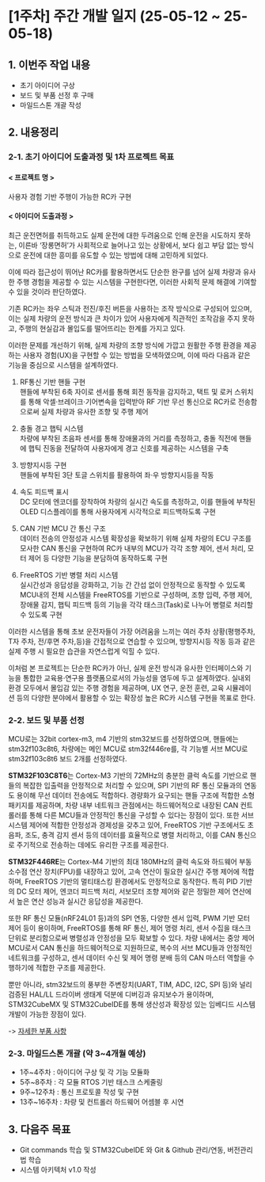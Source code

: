 # [1주차] 주간 개발 일지 (25-05-12 ~ 25-05-18)

## 1. 이번주 작업 내용
- 초기 아이디어 구상
- 보드 및 부품 선정 후 구매
- 마일드스톤 개괄 작성

## 2. 내용정리

### 2-1. 초기 아이디어 도출과정 및 1차 프로젝트 목표

#### < 프로젝트 명 >
사용자 경험 기반 주행이 가능한 RC카 구현 

#### < 아이디어 도출과정 >
최근 운전면허를 취득하고도 실제 운전에 대한 두려움으로 인해 운전을 시도하지 못하는, 이른바 ‘장롱면허’가 사회적으로 늘어나고 있는 상황에서, 보다 쉽고 부담 없는 방식으로 운전에 대한 흥미를 유도할 수 있는 방법에 대해 고민하게 되었다.

이에 따라 접근성이 뛰어난 RC카를 활용하면서도 단순한 완구를 넘어 실제 차량과 유사한 주행 경험을 제공할 수 있는 시스템을 구현한다면, 이러한 사회적 문제 해결에 기여할 수 있을 것이라 판단하였다.

기존 RC카는 좌우 스틱과 전진/후진 버튼을 사용하는 조작 방식으로 구성되어 있으며, 이는 실제 차량의 운전 방식과 큰 차이가 있어 사용자에게 직관적인 조작감을 주지 못하고, 주행의 현실감과 몰입도를 떨어뜨리는 한계를 가지고 있다.

이러한 문제를 개선하기 위해, 실제 차량의 조향 방식에 가깝고 원활한 주행 환경을 제공하는 사용자 경험(UX)을 구현할 수 있는 방법을 모색하였으며, 이에 따라 다음과 같은 기능을 중심으로 시스템을 설계하였다. 

1. RF통신 기반 핸들 구현<br/>
핸들에 부착된 6축 자이로 센서를 통해 회전 동작을 감지하고, 택트 및 로커 스위치를 통해 악셀·브레이크·기어변속을 입력받아 RF 기반 무선 통신으로 RC카로 전송함으로써 실제 차량과 유사한 조향 및 주행 제어

2. 충돌 경고 햅틱 시스템<br/>
차량에 부착된 초음파 센서를 통해 장애물과의 거리를 측정하고, 충돌 직전에 핸들에 햅틱 진동을 전달하여 사용자에게 경고 신호를 제공하는 시스템을 구축

3. 방향지시등 구현<br/>
핸들에 부착된 3단 토글 스위치를 활용하여 좌·우 방향지시등을 작동

4. 속도 피드백 표시<br/>
DC 모터에 엔코더를 장착하여 차량의 실시간 속도를 측정하고, 이를 핸들에 부착된 OLED 디스플레이를 통해 사용자에게 시각적으로 피드백하도록 구현

5. CAN 기반 MCU 간 통신 구조<br/>
데이터 전송의 안정성과 시스템 확장성을 확보하기 위해 실제 차량의 ECU 구조를 모사한 CAN 통신을 구현하여 RC카 내부의 MCU가 각각 조향 제어, 센서 처리, 모터 제어 등 다양한 기능을 분담하여 동작하도록 구현

6. FreeRTOS 기반 병렬 처리 시스템<br/>
실시간성과 응답성을 강화하고, 기능 간 간섭 없이 안정적으로 동작할 수 있도록 MCU내의 전체 시스템을 FreeRTOS를 기반으로 구성하며, 조향 입력, 주행 제어, 장애물 감지, 햅틱 피드백 등의 기능을 각각 태스크(Task)로 나누어 병렬로 처리할 수 있도록 구현

이러한 시스템을 통해 초보 운전자들이 가장 어려움을 느끼는 여러 주차 상황(평행주차, T자 주차, 전/후면 주차,등)을 간접적으로 연습할 수 있으며, 방향지시등 작동 등과 같은 실제 주행 시 필요한 습관을 자연스럽게 익힐 수 있다.

이처럼 본 프로젝트는 단순한 RC카가 아닌, 실제 운전 방식과 유사한 인터페이스와 기능을 통합한 교육용·연구용 플랫폼으로서의 가능성을 염두에 두고 설계하였다. 실내외 환경 모두에서 몰입감 있는 주행 경험을 제공하며, UX 연구, 운전 훈련, 교육 시뮬레이션 등의 다양한 분야에서 활용할 수 있는 확장성 높은 RC카 시스템 구현을 목표로 한다.


### 2-2. 보드 및 부품 선정
MCU로는 32bit cortex-m3, m4 기반의 stm32보드를 선정하였으며, 핸들에는 stm32f103c8t6, 차량에는 메인 MCU로 stm32f446re를, 각 기능별 서브 MCU로 stm32f103c8t6 보드 2개를 선정하였다.

**STM32F103C8T6**는 Cortex-M3 기반의 72MHz의 충분한 클럭 속도를 기반으로 핸들의 복잡한 입출력을 안정적으로 처리할 수 있으며, SPI 기반의 RF 통신 모듈과의 연동도 용이해 무선 데이터 전송에도 적합하다. 경량화가 요구되는 핸들 구조에 적합한 소형 패키지를 제공하며, 차량 내부 네트워크 관점에서는 하드웨어적으로 내장된 CAN 컨트롤러를 통해 다른 MCU들과 안정적인 통신을 구성할 수 있다는 장점이 있다. 또한 서브 시스템 제어에 적합한 안정성과 경제성을 갖추고 있어, FreeRTOS 기반 구조에서도 초음파, 조도, 충격 감지 센서 등의 데이터를 효율적으로 병렬 처리하고, 이를 CAN 통신으로 주기적으로 전송하는 데에도 유리한 구조를 제공한다.

**STM32F446RE**는 Cortex-M4 기반의 최대 180MHz의 클럭 속도와 하드웨어 부동소수점 연산 장치(FPU)를 내장하고 있어, 고속 연산이 필요한 실시간 주행 제어에 적합하며, FreeRTOS 기반의 멀티태스킹 환경에서도 안정적으로 동작한다. 특히 PID 기반의 DC 모터 제어, 엔코더 피드백 처리, 서보모터 조향 제어와 같은 정밀한 제어 연산에서 높은 연산 성능과 실시간 응답성을 제공한다.

또한 RF 통신 모듈(nRF24L01 등)과의 SPI 연동, 다양한 센서 입력, PWM 기반 모터 제어 등이 용이하며, FreeRTOS를 통해 RF 통신, 제어 명령 처리, 센서 수집을 태스크 단위로 분리함으로써 병렬성과 안정성을 모두 확보할 수 있다. 차량 내에서는 중앙 제어 MCU로서 CAN 통신을 하드웨어적으로 지원하므로, 복수의 서브 MCU들과 안정적인 네트워크를 구성하고, 센서 데이터 수신 및 제어 명령 분배 등의 CAN 마스터 역할을 수행하기에 적합한 구조를 제공한다.

뿐만 아니라, stm32보드의 풍부한 주변장치(UART, TIM, ADC, I2C, SPI 등)와 널리 검증된 HAL/LL 드라이버 생태계 덕분에 디버깅과 유지보수가 용이하며, STM32CubeMX 및 STM32CubeIDE를 통해 생산성과 확장성 있는 임베디드 시스템 개발이 가능한 장점이 있다.

-> [자세한 부품 사항](../parts_list.md)

### 2-3. 마일드스톤 개괄 (약 3~4개월 예상)
- 1주~4주차 : 아이디어 구상 및 각 기능 모듈화
- 5주~8주차 : 각 모듈 RTOS 기반 태스크 스케줄링
- 9주~12주차 : 통신 프로토콜 작성 및 구현
- 13주~16주차 : 차량 및 컨트롤러 하드웨어 어셈블 후 시연

## 3. 다음주 목표
- Git commands 학습 및 STM32CubeIDE 와 Git & Github 관리/연동, 버전관리법 학습
- 시스템 아키텍처 v1.0 작성


